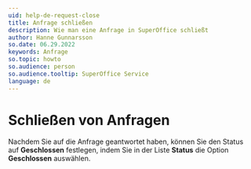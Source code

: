 ```yaml
---
uid: help-de-request-close
title: Anfrage schließen
description: Wie man eine Anfrage in SuperOffice schließt
author: Hanne Gunnarsson
so.date: 06.29.2022
keywords: Anfrage
so.topic: howto
so.audience: person
so.audience.tooltip: SuperOffice Service
language: de
---
```


# Schließen von Anfragen

Nachdem Sie auf die Anfrage geantwortet haben, können Sie den Status auf **Geschlossen** festlegen, indem Sie in der Liste **Status** die Option **Geschlossen** auswählen.

<!-- Referenced links -->

<!-- Referenced images -->
